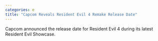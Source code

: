 ```yaml
---
categories: e
title: "Capcom Reveals Resident Evil 4 Remake Release Date"
---
```

Capcom announced the release date for Resident Evil 4 during its latest Resident Evil Showcase.